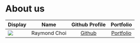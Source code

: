 # About us

Display |     Name     |           Github Profile            | Portfolio 
--------|:------------:|:-----------------------------------:|:---------:
![](https://via.placeholder.com/100.png?text=Photo) | Raymond Choi | [Github](https://github.com/choiak) | [Portfolio](docs/team/raymondchoi.md)

